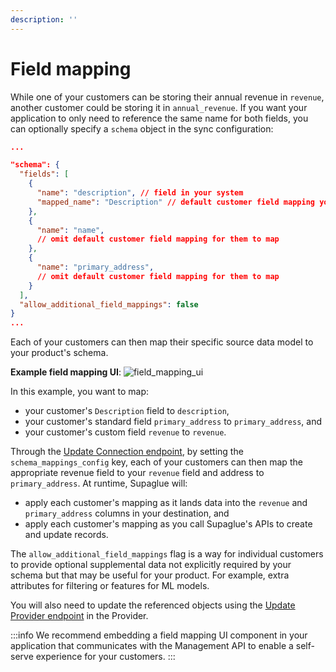 ```yaml
---
description: ''
---
```


# Field mapping

While one of your customers can be storing their annual revenue in `revenue`, another customer could be storing it in `annual_revenue`. If you want your application to only need to reference the same name for both fields, you can optionally specify a `schema` object in the sync configuration:

```json
...

"schema": {
  "fields": [
    {
      "name": "description", // field in your system
      "mapped_name": "Description" // default customer field mapping you define
    },
    {
      "name": "name",
      // omit default customer field mapping for them to map
    },
    {
      "name": "primary_address",
      // omit default customer field mapping for them to map
    }
  ],
  "allow_additional_field_mappings": false
}
...
```

Each of your customers can then map their specific source data model to your product's schema.

**Example field mapping UI**:
![field_mapping_ui](/img/field-mapping-ui.png 'salesforce field mapping ui')

In this example, you want to map:

- your customer's `Description` field to `description`,
- your customer's standard field `primary_address` to `primary_address`, and
- your customer's custom field `revenue` to `revenue`.

Through the [Update Connection endpoint](/api/v2/mgmt/update-connection), by setting the `schema_mappings_config` key, each of your customers can then map the appropriate revenue field to your `revenue` field and address to `primary_address`. At runtime, Supaglue will:

- apply each customer's mapping as it lands data into the `revenue` and `primary_address` columns in your destination, and
- apply each customer's mapping as you call Supaglue's APIs to create and update records.

The `allow_additional_field_mappings` flag is a way for individual customers to provide optional supplemental data not explicitly required by your schema but that may be useful for your product. For example, extra attributes for filtering or features for ML models.

You will also need to update the referenced objects using the [Update Provider endpoint](/api/v2/mgmt/update-provider) in the Provider.

:::info
We recommend embedding a field mapping UI component in your application that communicates with the Management API to enable a self-serve experience for your customers.
:::
